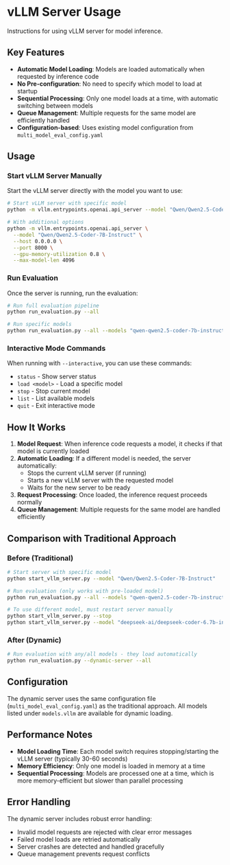 # vLLM Server Usage

Instructions for using vLLM server for model inference.

## Key Features

- **Automatic Model Loading**: Models are loaded automatically when requested by inference code
- **No Pre-configuration**: No need to specify which model to load at startup
- **Sequential Processing**: Only one model loads at a time, with automatic switching between models
- **Queue Management**: Multiple requests for the same model are efficiently handled
- **Configuration-based**: Uses existing model configuration from `multi_model_eval_config.yaml`

## Usage

### Start vLLM Server Manually

Start the vLLM server directly with the model you want to use:

```bash
# Start vLLM server with specific model
python -m vllm.entrypoints.openai.api_server --model "Qwen/Qwen2.5-Coder-7B-Instruct" --host 0.0.0.0 --port 8000

# With additional options
python -m vllm.entrypoints.openai.api_server \
  --model "Qwen/Qwen2.5-Coder-7B-Instruct" \
  --host 0.0.0.0 \
  --port 8000 \
  --gpu-memory-utilization 0.8 \
  --max-model-len 4096
```

### Run Evaluation

Once the server is running, run the evaluation:

```bash
# Run full evaluation pipeline
python run_evaluation.py --all

# Run specific models
python run_evaluation.py --all --models "qwen-qwen2.5-coder-7b-instruct"
```

### Interactive Mode Commands

When running with `--interactive`, you can use these commands:

- `status` - Show server status
- `load <model>` - Load a specific model  
- `stop` - Stop current model
- `list` - List available models
- `quit` - Exit interactive mode

## How It Works

1. **Model Request**: When inference code requests a model, it checks if that model is currently loaded
2. **Automatic Loading**: If a different model is needed, the server automatically:
   - Stops the current vLLM server (if running)
   - Starts a new vLLM server with the requested model
   - Waits for the new server to be ready
3. **Request Processing**: Once loaded, the inference request proceeds normally
4. **Queue Management**: Multiple requests for the same model are handled efficiently

## Comparison with Traditional Approach

### Before (Traditional)
```bash
# Start server with specific model
python start_vllm_server.py --model "Qwen/Qwen2.5-Coder-7B-Instruct"

# Run evaluation (only works with pre-loaded model)
python run_evaluation.py --all --models "qwen-qwen2.5-coder-7b-instruct"

# To use different model, must restart server manually
python start_vllm_server.py --stop
python start_vllm_server.py --model "deepseek-ai/deepseek-coder-6.7b-instruct"
```

### After (Dynamic)
```bash
# Run evaluation with any/all models - they load automatically
python run_evaluation.py --dynamic-server --all
```

## Configuration

The dynamic server uses the same configuration file (`multi_model_eval_config.yaml`) as the traditional approach. All models listed under `models.vllm` are available for dynamic loading.

## Performance Notes

- **Model Loading Time**: Each model switch requires stopping/starting the vLLM server (typically 30-60 seconds)
- **Memory Efficiency**: Only one model is loaded in memory at a time
- **Sequential Processing**: Models are processed one at a time, which is more memory-efficient but slower than parallel processing

## Error Handling

The dynamic server includes robust error handling:
- Invalid model requests are rejected with clear error messages
- Failed model loads are retried automatically
- Server crashes are detected and handled gracefully
- Queue management prevents request conflicts